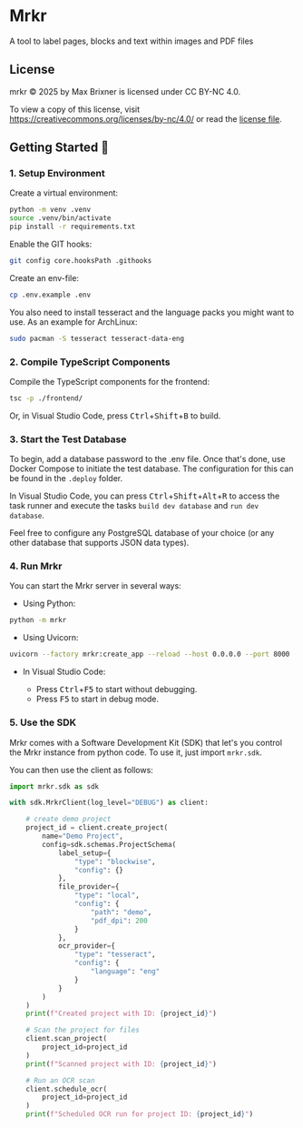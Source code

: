 # Mrkr

A tool to label pages, blocks and text within images and PDF files

## License

mrkr © 2025 by Max Brixner is licensed under CC BY-NC 4.0.

To view a copy of this license, visit https://creativecommons.org/licenses/by-nc/4.0/ or read the [license file](LICENSE).

## Getting Started 🚀

### 1. Setup Environment

Create a virtual environment:

```bash
python -m venv .venv
source .venv/bin/activate
pip install -r requirements.txt
```

Enable the GIT hooks:

```bash
git config core.hooksPath .githooks
```

Create an env-file:

```bash
cp .env.example .env
```

You also need to install tesseract and the language packs you might want to use. As an example for ArchLinux:

```bash
sudo pacman -S tesseract tesseract-data-eng
```

### 2. Compile TypeScript Components

Compile the TypeScript components for the frontend:

```bash
tsc -p ./frontend/
```

Or, in Visual Studio Code, press <kbd>Ctrl</kbd>+<kbd>Shift</kbd>+<kbd>B</kbd> to build.

### 3. Start the Test Database

To begin, add a database password to the .env file. Once that's done, use Docker Compose to initiate the test database. The configuration for this can be found in the ``.deploy`` folder.

In Visual Studio Code, you can press <kbd>Ctrl</kbd>+<kbd>Shift</kbd>+<kbd>Alt</kbd>+<kbd>R</kbd> to access the task runner and execute the tasks ``build dev database`` and ``run dev database``.

Feel free to configure any PostgreSQL database  of your choice (or any other database that supports JSON data types).

### 4. Run Mrkr

You can start the Mrkr server in several ways:

- Using Python:

```bash
python -m mrkr
```

- Using Uvicorn:

```bash
uvicorn --factory mrkr:create_app --reload --host 0.0.0.0 --port 8000
```

- In Visual Studio Code:

    - Press <kbd>Ctrl</kbd>+<kbd>F5</kbd> to start without debugging.
    - Press <kbd>F5</kbd> to start in debug mode.

### 5. Use the SDK

Mrkr comes with a Software Development Kit (SDK) that let's you control the Mrkr instance from python code. To use it, just import ``mrkr.sdk``.

You can then use the client as follows:

```python
import mrkr.sdk as sdk

with sdk.MrkrClient(log_level="DEBUG") as client:

    # create demo project
    project_id = client.create_project(
        name="Demo Project",
        config=sdk.schemas.ProjectSchema(
            label_setup={
                "type": "blockwise",
                "config": {}
            },
            file_provider={
                "type": "local",
                "config": {
                    "path": "demo",
                    "pdf_dpi": 200
                }
            },
            ocr_provider={
                "type": "tesseract",
                "config": {
                    "language": "eng"
                }
            }
        )
    )
    print(f"Created project with ID: {project_id}")

    # Scan the project for files
    client.scan_project(
        project_id=project_id
    )
    print(f"Scanned project with ID: {project_id}")

    # Run an OCR scan
    client.schedule_ocr(
        project_id=project_id
    )
    print(f"Scheduled OCR run for project ID: {project_id}")
```
